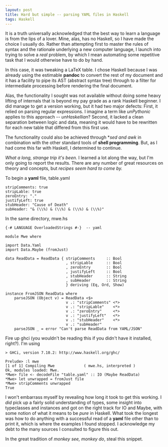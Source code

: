 ```yaml
---
layout: post
title: Hard but simple -- parsing YAML files in Haskell
tags: Haskell
---
```


It is a truth universally acknowledged that the best way to learn a language is from the lips of a lover. Mine, alas, has no Haskell, so I have made the choice I usually do. Rather than attempting first to master the rules of syntax and the rationale underlying a new computer language, I launch into trying to solve a *real* problem, by which I mean automating some repetitive task that I would otherwise have to do by hand.

In this case, it was tweaking a LaTeX table. I chose Haskell because I was already using the estimable **pandoc** to convert the rest of my document and it has a facility to pipe its AST (abstract syntax tree) through to a filter for intermediate processing before rendering the final document.

Alas, the functionality I sought was not available without doing some heavy lifting of internals that is beyond my pay grade as a rank Haskell beginner. I did manage to get a version working, but it had two major defects: First, it relied on parsing regular expressions. I imagine a term like *unPythonic* applies to this approach -- *unHaskellian*? Second, it lacked a clean separation between logic and data, meaning it would have to be rewritten for each new table that differed from this first use.

The functionality could also be achieved through **sed and awk* in combination with the other standard tools of **shell programming**. But, as I had come this far with Haskell, I determined to continue.

*What a long, strange trip it's been.*  I learned a lot along the way, but I'm only going to report the results. There are any number of great resources on theory and concepts, but *recipes seem hard to come by.*

To begin a **yaml** file, table.yaml

	stripComments: true
	stripLable: true
	zeroEntry: "."
	justifyLeft: true
	stubHeader: "Cause of Death"
	subHeader: "& (\\%) & (\\%) & (\\%) & (\\%)"
	
In the same directory, mwe.hs

	{-# LANGUAGE OverloadedStrings #-}  -- yaml

	module Mwe where

	import Data.Yaml 
	import Data.Maybe (fromJust)

	data ReadData = ReadData { stripComments     :: Bool
							   , stripLable      :: Bool
							   , zeroEntry       :: Bool
							   , justifyLeft     :: Bool
							   , stubHeader      :: String
							   , subHeader       :: String
							   } deriving (Eq, Ord, Show)

	instance FromJSON ReadData where
		parseJSON (Object v) = ReadData <$>
							   v .: "stripComments" <*>
							   v .: "stripLable"    <*>
							   v .: "zeroEntry"     <*>
							   v .: "justifyLeft"   <*>
							   v .: "stubHeader"    <*>
							   v .: "subHeader" 
		parseJSON _ = error "Can't parse ReadData from YAML/JSON"

Fire up ghci (you wouldn't be reading this if you didn't have it installed, right?). I'm using

	> GHCi, version 7.10.2: http://www.haskell.org/ghc/

	Prelude> :l mwe
	[1 of 1] Compiling Mwe             ( mwe.hs, interpreted )
	Ok, modules loaded: Mwe.
	*Mwe> file <- decodeFile "table.yaml" :: IO (Maybe ReadData)
	*Mwe> let unwrapped = fromJust file
	*Mwe> stripComments unwrapped
	True
	
I won't embarrass myself by revealing how long it took to get this working. I *did* pick up a fairly solid understanding of types, some insight into typeclasses and instances and got on the right track for IO and Maybe, with some notion of what it means to be *pure* in Haskell. What took the longest was how to do anything with a successful read of a **yaml** file other than to print it, which is where the examples I found stopped. I acknowledge my  debt to the many sources I consulted to figure this out.

In the great tradition of *monkey see, monkey do*, steal this snippet. 
